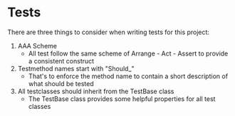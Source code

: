 # Tests
There are three things to consider when writing tests for this project:

1) AAA Scheme
   - All test follow the same scheme of Arrange - Act - Assert to provide a consistent construct
2) Testmethod names start with "Should_"
   - That's to enforce the method name to contain a short description of what should be tested
3) All testclasses should inherit from the TestBase class
   - The TestBase class provides some helpful properties for all test classes